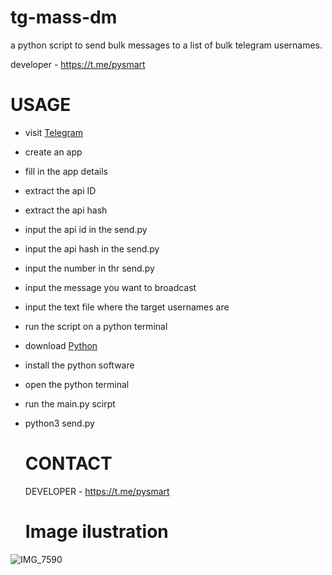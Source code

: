 # tg-mass-dm
a python script to send bulk messages to a list of bulk telegram usernames.

developer - https://t.me/pysmart 

# USAGE 
- visit [Telegram](https://my.telegram.org)
- create an app
- fill in the app details
- extract the api ID
- extract the api hash
- input the api id in the send.py
- input the api hash in the send.py
- input the number in thr send.py
- input the message you want to broadcast
- input the text file where the target usernames are
- run the script on a python terminal
- download [Python](https://python.org)
- install the python software
- open the python terminal
- run the main.py scirpt
- python3 send.py

  # CONTACT
  DEVELOPER - https://t.me/pysmart

  # Image ilustration

![IMG_7590](https://github.com/hatprof/tg-scraper-adder/assets/168838963/6bc8cbac-24bd-4d02-a75b-e10bfc598e5e)

  

